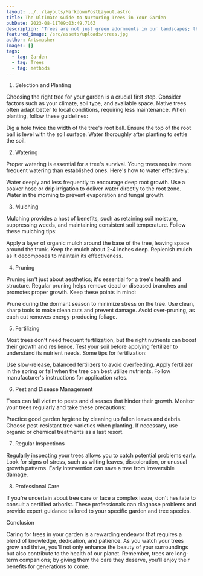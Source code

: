 ```yaml
---
layout: ../../layouts/MarkdownPostLayout.astro
title: The Ultimate Guide to Nurturing Trees in Your Garden
pubDate: 2023-08-11T09:03:49.716Z
description: "Trees are not just green adornments in our landscapes; they're living beings that provide us with numerous benefits, from clean air to aesthetic beauty. If you're fortunate enough to have trees in your garden, you hold the key to a thriving ecosystem right outside your door. But with great beauty comes great responsibility. Caring for trees goes beyond occasional watering – it requires a holistic approach to ensure their health and longevity. In this guide, we'll walk you through the essential steps to become a tree whisperer and foster a vibrant, flourishing garden."
featured_image: /src/assets/uploads/trees.jpg
author: Antsmasher
images: []
tags:
  - tag: Garden
  - tag: Trees
  - tag: methods
---
```

1. Selection and Planting

Choosing the right tree for your garden is a crucial first step. Consider factors such as your climate, soil type, and available space. Native trees often adapt better to local conditions, requiring less maintenance. When planting, follow these guidelines:

Dig a hole twice the width of the tree's root ball.
Ensure the top of the root ball is level with the soil surface.
Water thoroughly after planting to settle the soil.

2. Watering

Proper watering is essential for a tree's survival. Young trees require more frequent watering than established ones. Here's how to water effectively:

Water deeply and less frequently to encourage deep root growth.
Use a soaker hose or drip irrigation to deliver water directly to the root zone.
Water in the morning to prevent evaporation and fungal growth.

3. Mulching

Mulching provides a host of benefits, such as retaining soil moisture, suppressing weeds, and maintaining consistent soil temperature. Follow these mulching tips:

Apply a layer of organic mulch around the base of the tree, leaving space around the trunk.
Keep the mulch about 2-4 inches deep.
Replenish mulch as it decomposes to maintain its effectiveness.

4. Pruning

Pruning isn't just about aesthetics; it's essential for a tree's health and structure. Regular pruning helps remove dead or diseased branches and promotes proper growth. Keep these points in mind:

Prune during the dormant season to minimize stress on the tree.
Use clean, sharp tools to make clean cuts and prevent damage.
Avoid over-pruning, as each cut removes energy-producing foliage.

5. Fertilizing

Most trees don't need frequent fertilization, but the right nutrients can boost their growth and resilience. Test your soil before applying fertilizer to understand its nutrient needs. Some tips for fertilization:

Use slow-release, balanced fertilizers to avoid overfeeding.
Apply fertilizer in the spring or fall when the tree can best utilize nutrients.
Follow manufacturer's instructions for application rates.

6. Pest and Disease Management

Trees can fall victim to pests and diseases that hinder their growth. Monitor your trees regularly and take these precautions:

Practice good garden hygiene by cleaning up fallen leaves and debris.
Choose pest-resistant tree varieties when planting.
If necessary, use organic or chemical treatments as a last resort.

7. Regular Inspections

Regularly inspecting your trees allows you to catch potential problems early. Look for signs of stress, such as wilting leaves, discoloration, or unusual growth patterns. Early intervention can save a tree from irreversible damage.

8. Professional Care

If you're uncertain about tree care or face a complex issue, don't hesitate to consult a certified arborist. These professionals can diagnose problems and provide expert guidance tailored to your specific garden and tree species.

Conclusion

Caring for trees in your garden is a rewarding endeavor that requires a blend of knowledge, dedication, and patience. As you watch your trees grow and thrive, you'll not only enhance the beauty of your surroundings but also contribute to the health of our planet. Remember, trees are long-term companions; by giving them the care they deserve, you'll enjoy their benefits for generations to come.